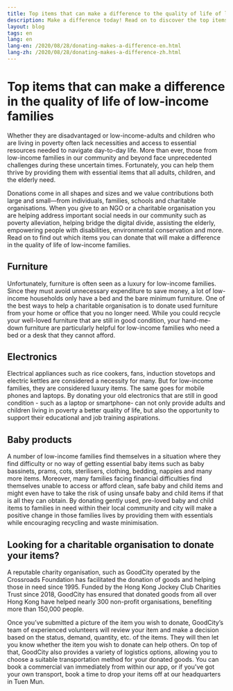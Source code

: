 ```yaml
---
title: Top items that can make a difference to the quality of life of low income families
description: Make a difference today! Read on to discover the top items that can make a difference in the quality of life of those in need.
layout: blog
tags: en
lang: en
lang-en: /2020/08/28/donating-makes-a-difference-en.html
lang-zh: /2020/08/28/donating-makes-a-difference-zh.html
---
```


# Top items that can make a difference in the quality of life of low-income families

Whether they are disadvantaged or low-income-adults and children who are living in poverty often lack necessities and access to essential resources needed to navigate day-to-day life. More than ever, those from low-income families in our community and beyond face unprecedented challenges during these uncertain times. Fortunately, you can help them thrive by providing them with essential items that all adults, children, and the elderly need. 

Donations come in all shapes and sizes and we value contributions both large and small—from individuals, families, schools and charitable organisations. When you give to an NGO or a charitable organisation you are helping address important social needs in our community such as poverty alleviation, helping bridge the digital divide, assisting the elderly, empowering people with disabilities, environmental conservation and more. Read on to find out which items you can donate that will make a difference in the quality of life of low-income families. 
 
## Furniture 

Unfortunately, furniture is often seen as a luxury for low-income families. Since they must avoid unnecessary expenditure to save money, a lot of low-income households only have a bed and the bare minimum furniture. One of the best ways to help a charitable organisation is to donate used furniture from your home or office that you no longer need. While you could recycle your well-loved furniture that are still in good condition, your hand-me-down furniture are particularly helpful for low-income families who need a bed or a desk that they cannot afford. 

## Electronics 

Electrical appliances such as rice cookers, fans, induction stovetops and electric kettles are considered a necessity for many. But for low-income families, they are considered luxury items. The same goes for mobile phones and laptops. By donating your old electronics that are still in good condition - such as a laptop or smartphone- can not only provide adults and children living in poverty a better quality of life, but also the opportunity to support their educational and job training aspirations.

## Baby products 

A number of low-income families find themselves in a situation where they find difficulty or no way of getting essential baby items such as baby bassinets, prams, cots, sterilisers, clothing, bedding, nappies and many more items. Moreover, many families facing financial difficulties find themselves unable to access or afford clean, safe baby and child items and might even have to take the risk of using unsafe baby and child items if that is all they can obtain. By donating gently used, pre-loved baby and child items to families in need within their local community and city will make a positive change in those families lives by providing them with essentials while encouraging recycling and waste minimisation.

## Looking for a charitable organisation to donate your items? 

A reputable charity organisation, such as GoodCity operated by the Crossroads Foundation has facilitated the donation of goods and helping those in need since 1995. Funded by the Hong Kong Jockey Club Charities Trust since 2018, GoodCity has ensured that donated goods from all over Hong Kong have helped nearly 300 non-profit organisations, benefiting more than 150,000 people. 

Once you’ve submitted a picture of the item you wish to donate, GoodCity’s team of experienced volunteers will review your item and make a decision based on the status, demand, quantity, etc. of the items. They will then let you know whether the item you wish to donate can help others. On top of that, GoodCity also provides a variety of logistics options, allowing you to choose a suitable transportation method for your donated goods. You can book a commercial van immediately from within our app, or if you've got your own transport, book a time to drop your items off at our headquarters in Tuen Mun. 

